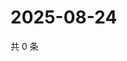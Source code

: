 # 2025-08-24

共 0 条

<!-- BEGIN ZHIHUVIDEO -->
<!-- 最后更新时间 Sun Aug 24 2025 15:10:31 GMT+0800 (China Standard Time) -->

<!-- END ZHIHUVIDEO -->
